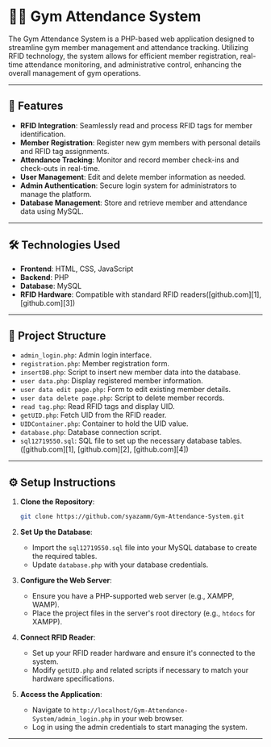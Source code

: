 

# 🏋️‍♂️ Gym Attendance System

The Gym Attendance System is a PHP-based web application designed to streamline gym member management and attendance tracking. Utilizing RFID technology, the system allows for efficient member registration, real-time attendance monitoring, and administrative control, enhancing the overall management of gym operations.

---

## 🚀 Features

* **RFID Integration**: Seamlessly read and process RFID tags for member identification.
* **Member Registration**: Register new gym members with personal details and RFID tag assignments.
* **Attendance Tracking**: Monitor and record member check-ins and check-outs in real-time.
* **User Management**: Edit and delete member information as needed.
* **Admin Authentication**: Secure login system for administrators to manage the platform.
* **Database Management**: Store and retrieve member and attendance data using MySQL.

---

## 🛠️ Technologies Used

* **Frontend**: HTML, CSS, JavaScript
* **Backend**: PHP
* **Database**: MySQL
* **RFID Hardware**: Compatible with standard RFID readers([github.com][1], [github.com][3])

---

## 📁 Project Structure

* `admin_login.php`: Admin login interface.
* `registration.php`: Member registration form.
* `insertDB.php`: Script to insert new member data into the database.
* `user data.php`: Display registered member information.
* `user data edit page.php`: Form to edit existing member details.
* `user data delete page.php`: Script to delete member records.
* `read tag.php`: Read RFID tags and display UID.
* `getUID.php`: Fetch UID from the RFID reader.
* `UIDContainer.php`: Container to hold the UID value.
* `database.php`: Database connection script.
* `sql12719550.sql`: SQL file to set up the necessary database tables.([github.com][1], [github.com][2], [github.com][4])

---

## ⚙️ Setup Instructions

1. **Clone the Repository**:

   ```bash
   git clone https://github.com/syazamm/Gym-Attendance-System.git
   ```



2. **Set Up the Database**:

   * Import the `sql12719550.sql` file into your MySQL database to create the required tables.
   * Update `database.php` with your database credentials.

3. **Configure the Web Server**:

   * Ensure you have a PHP-supported web server (e.g., XAMPP, WAMP).
   * Place the project files in the server's root directory (e.g., `htdocs` for XAMPP).

4. **Connect RFID Reader**:

   * Set up your RFID reader hardware and ensure it's connected to the system.
   * Modify `getUID.php` and related scripts if necessary to match your hardware specifications.

5. **Access the Application**:

   * Navigate to `http://localhost/Gym-Attendance-System/admin_login.php` in your web browser.
   * Log in using the admin credentials to start managing the system.

---




